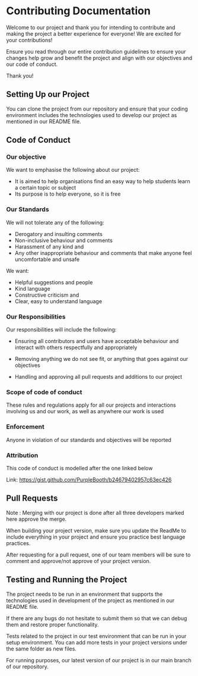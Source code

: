 # Contributing Documentation #

Welcome to our project and thank you for intending to contribute and making the project a better experience for everyone! We are excited for your contributions!

Ensure you read through our entire contribution guidelines to ensure your changes help grow and benefit the project and align with our objectives and our code of conduct.

Thank you!

## Setting Up our Project ##
You can clone the project from our repository and ensure that your coding environment includes the technologies used to develop our project as mentioned in our README file.

## Code of Conduct ##

### Our objective ###
We want to emphasise the following about our project: 
- It is aimed to help organisations find an easy way to help students learn a  certain topic or subject
- Its purpose is to help everyone, so it is free

### Our Standards ###

We will not tolerate any of the following:
- Derogatory and insulting comments
- Non-inclusive behaviour and comments
- Harassment of any kind and
- Any other inappropriate behaviour and comments that make anyone feel uncomfortable and unsafe

We want:
- Helpful suggestions and people
- Kind language
- Constructive criticism and 
- Clear, easy to understand language

### Our Responsibilities ###

Our responsibilities will include the following:
- Ensuring all contributors and users have acceptable behaviour and interact with others respectfully and appropriately

- Removing anything we do not see fit, or anything that goes against our objectives

- Handling and approving all pull requests and additions to our project

### Scope of code of conduct ###

These rules and regulations apply for all our projects and interactions involving us and our work, as well as anywhere our work is used

### Enforcement ###

Anyone in violation of our standards and objectives will be reported 

### Attribution ###

This code of conduct is modelled after the one linked below

Link: https://gist.github.com/PurpleBooth/b24679402957c63ec426 

## Pull Requests ##

Note : Merging with our project is done after all three developers marked here approve the merge. 

When building your project version, make sure you update the ReadMe to include everything in your project and ensure you practice best language practices.

After requesting for a pull request, one of our team members will be sure to comment and approve/not approve of your project version.

## Testing and Running the Project ##

The project needs to be run in an environment that supports the technologies used in development of the project as mentioned in our README file.

If there are any bugs do not hesitate to submit them so that we can debug them and restore proper functionality.

Tests related to the project in our test environment that can be run in your setup environment. You can add more tests in your project versions under the same folder as new files.

For running purposes, our latest version of our project is in our main branch of our repository.

